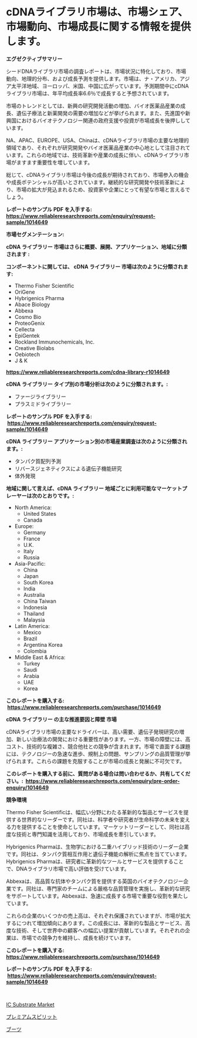 <p><h1>cDNAライブラリ市場は、市場シェア、市場動向、市場成長に関する情報を提供します。</h1></p><p><strong>エグゼクティブサマリー</strong></p>
<p><p>シードDNAライブラリ市場の調査レポートは、市場状況に特化しており、市場動向、地理的分布、および成長予測を提供します。市場は、ナ・アメリカ、アジア太平洋地域、ヨーロッパ、米国、中国に広がっています。予測期間中にcDNAライブラリ市場は、年平均成長率6.6％で成長すると予想されています。</p><p>市場のトレンドとしては、新興の研究開発活動の増加、バイオ医薬品産業の成長、遺伝子療法と新薬開発の需要の増加などが挙げられます。また、先進国や新興国におけるバイオテクノロジー関連の政府支援や投資が市場成長を後押ししています。</p><p>NA、APAC、EUROPE、USA、Chinaは、cDNAライブラリ市場の主要な地理的領域であり、それぞれが研究開発やバイオ医薬品産業の中心地として注目されています。これらの地域では、技術革新や産業の成長に伴い、cDNAライブラリ市場がますます重要性を増しています。</p><p>総じて、cDNAライブラリ市場は今後の成長が期待されており、市場参入の機会や成長ポテンシャルが高いとされています。継続的な研究開発や技術革新により、市場の拡大が見込まれるため、投資家や企業にとって有望な市場と言えるでしょう。</p></p>
<p><strong>レポートのサンプル PDF を入手する: <a href="https://www.reliableresearchreports.com/enquiry/request-sample/1014649">https://www.reliableresearchreports.com/enquiry/request-sample/1014649</a></strong></p>
<p><strong>市場セグメンテーション:</strong></p>
<p><strong> cDNA ライブラリー 市場はさらに概要、展開、アプリケーション、地域に分類されます :</strong></p>
<p><strong>コンポーネントに関しては、 cDNA ライブラリー 市場は次のように分類されます: &nbsp;</strong></p>
<p><ul><li>Thermo Fisher Scientific</li><li>OriGene</li><li>Hybrigenics Pharma</li><li>Abace Biology</li><li>Abbexa</li><li>Cosmo Bio</li><li>ProteoGenix</li><li>Cellecta</li><li>EpiGentek</li><li>Rockland Immunochemicals, Inc.</li><li>Creative Biolabs</li><li>Oebiotech</li><li>J & K</li></ul></p>
<p><strong><a href="https://www.reliableresearchreports.com/cdna-library-r1014649">https://www.reliableresearchreports.com/cdna-library-r1014649</a></strong></p>
<p><strong> cDNA ライブラリー タイプ別の市場分析は次のように分類されます。:</strong></p>
<p><ul><li>ファージライブラリー</li><li>プラスミドライブラリー</li></ul></p>
<p><strong>レポートのサンプル PDF を入手する: &nbsp;<a href="https://www.reliableresearchreports.com/enquiry/request-sample/1014649">https://www.reliableresearchreports.com/enquiry/request-sample/1014649</a></strong></p>
<p><strong> cDNA ライブラリー アプリケーション別の市場産業調査は次のように分類されます。:</strong></p>
<p><ul><li>タンパク質配列予測</li><li>リバースジェネティクスによる遺伝子機能研究</li><li>体外発現</li></ul></p>
<p><strong>地域に関して言えば、cDNA ライブラリー 地域ごとに利用可能なマーケットプレーヤーは次のとおりです。:</strong></p>
<p><ul>
    <li>
        North America:
        <ul>
            <li>United States</li>
            <li>Canada</li>
        </ul>
    </li>
    <li>
        Europe:
        <ul>
            <li>Germany</li>
            <li>France</li>
            <li>U.K.</li>
            <li>Italy</li>
            <li>Russia</li>
        </ul>
    </li>
    <li>
        Asia-Pacific:
        <ul>
            <li>China</li>
            <li>Japan</li>
            <li>South Korea</li>
            <li>India</li>
            <li>Australia</li>
            <li>China Taiwan</li>
            <li>Indonesia</li>
            <li>Thailand</li>
            <li>Malaysia</li>
        </ul>
    </li>
    <li>
        Latin America:
        <ul>
            <li>Mexico</li>
            <li>Brazil</li>
            <li>Argentina Korea</li>
            <li>Colombia</li>
        </ul>
    </li>
    <li>
        Middle East & Africa:
        <ul>
            <li>Turkey</li>
            <li>Saudi</li>
            <li>Arabia</li>
            <li>UAE</li>
            <li>Korea</li>
        </ul>
    </li>
    </ul></p>
<p><strong>このレポートを購入する: &nbsp;<a href="https://www.reliableresearchreports.com/purchase/1014649">https://www.reliableresearchreports.com/purchase/1014649</a></strong></p>
<p><strong>cDNA ライブラリー の主な推進要因と障壁 市場</strong></p>
<p><p>cDNAライブラリ市場の主要なドライバーは、高い需要、遺伝子発現研究の増加、新しい治療法の開発における重要性があります。一方、市場の障壁には、高コスト、技術的な複雑さ、競合他社との競争が含まれます。市場で直面する課題には、テクノロジーの急速な進歩、規制上の問題、サンプリングの品質管理が挙げられます。これらの課題を克服することが市場の成長と発展に不可欠です。</p></p>
<p><strong>このレポートを購入する前に、質問がある場合は問い合わせるか、共有してください。:&nbsp; <a href="https://www.reliableresearchreports.com/enquiry/pre-order-enquiry/1014649">https://www.reliableresearchreports.com/enquiry/pre-order-enquiry/1014649</a></strong></p>
<p><strong>競争環境</strong></p>
<p><p>Thermo Fisher Scientificは、幅広い分野にわたる革新的な製品とサービスを提供する世界的なリーダーです。同社は、科学者や研究者が生命科学の未来を変える力を提供することを使命としています。マーケットリーダーとして、同社は高度な技術と専門知識を活用しており、市場成長を牽引しています。</p><p>Hybrigenics Pharmaは、生物学における二重ハイブリッド技術のリーダー企業です。同社は、タンパク質相互作用と遺伝子機能の解析に焦点を当てています。Hybrigenics Pharmaは、研究者に革新的なツールとサービスを提供することで、DNAライブラリ市場で高い評価を受けています。</p><p>Abbexaは、高品質な抗体やタンパク質を提供する英国のバイオテクノロジー企業です。同社は、専門家のチームによる厳格な品質管理を実施し、革新的な研究をサポートしています。Abbexaは、急速に成長する市場で重要な役割を果たしています。</p><p>これらの企業のいくつかの売上高は、それぞれ保護されていますが、市場が拡大するにつれて増加傾向にあります。この成長には、革新的な製品とサービス、高度な技術、そして世界中の顧客への幅広い提案が貢献しています。それぞれの企業は、市場での競争力を維持し、成長を続けています。</p></p>
<p><strong>このレポートを購入する: &nbsp; <a href="https://www.reliableresearchreports.com/purchase/1014649">https://www.reliableresearchreports.com/purchase/1014649</a></strong></p>
<p><strong>レポートのサンプル PDF を入手する: &nbsp;<a href="https://www.reliableresearchreports.com/enquiry/request-sample/1014649">https://www.reliableresearchreports.com/enquiry/request-sample/1014649</a></strong><strong></strong></p>
<p>&nbsp;</p>
<p><p><a href="https://glittery-fuchsia-86a.notion.site/IC-Substrate-Market-Report-Reveals-the-Latest-Trends-And-Growth-Opportunities-of-this-Market-cffba823fb8a40c0b3f336bf255a74d8">IC Substrate Market</a></p><p><a href="https://medium.com/@jackpeters644/%E3%83%97%E3%83%AC%E3%83%9F%E3%82%A2%E3%83%A0%E3%82%B9%E3%83%94%E3%83%AA%E3%83%83%E3%83%84%E5%B8%82%E5%A0%B4%E3%81%AE%E8%A6%8F%E6%A8%A1-cagr-%E8%A4%87%E5%88%A9%E5%B9%B3%E5%9D%87%E6%88%90%E9%95%B7%E7%8E%87-%E3%83%88%E3%83%AC%E3%83%B3%E3%83%89-2024%E5%B9%B4%E3%81%8B%E3%82%892030%E5%B9%B4-8ae1e84b1aa5">プレミアムスピリット</a></p><p><a href="https://medium.com/@brayanborer2023/%E3%83%96%E3%83%BC%E3%83%84%E5%B8%82%E5%A0%B4-%E3%82%BF%E3%82%A4%E3%83%97-%E3%82%A2%E3%83%97%E3%83%AA%E3%82%B1%E3%83%BC%E3%82%B7%E3%83%A7%E3%83%B3-%E5%9C%B0%E7%90%86%E3%81%AB%E3%82%88%E3%82%8B%E5%8C%85%E6%8B%AC%E7%9A%84%E8%A9%95%E4%BE%A1-8e70a2686788">ブーツ</a></p></p>